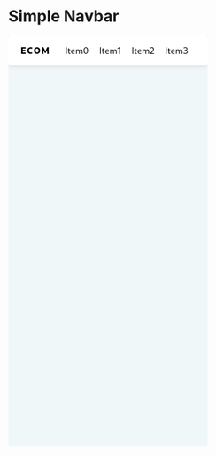 # Simple Navbar

![Screenshot](https://raw.githubusercontent.com/sovejero/ecom/navbar/public/screen-mobile.png)